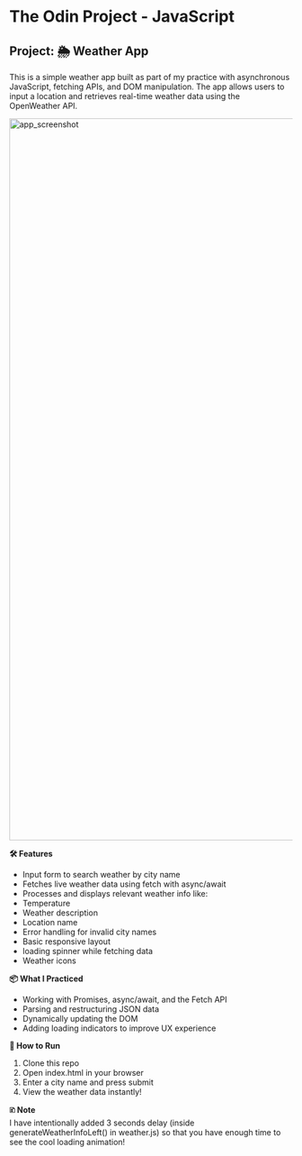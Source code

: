 # The Odin Project - JavaScript
## Project: 🌦️ Weather App

This is a simple weather app built as part of my practice with asynchronous JavaScript, fetching APIs, and DOM manipulation. The app allows users to input a location and retrieves real-time weather data using the OpenWeather API.


<img width="2556" height="1282" alt="app_screenshot" src="https://github.com/user-attachments/assets/326b6056-f792-4942-aca9-f10fcdbc5bb5" />



**🛠️ Features**
* Input form to search weather by city name
* Fetches live weather data using fetch with async/await
* Processes and displays relevant weather info like:
* Temperature
* Weather description
* Location name
* Error handling for invalid city names
* Basic responsive layout
* loading spinner while fetching data
* Weather icons

**📦 What I Practiced**
* Working with Promises, async/await, and the Fetch API
* Parsing and restructuring JSON data
* Dynamically updating the DOM
* Adding loading indicators to improve UX experience

**🚀 How to Run**
1. Clone this repo
2. Open index.html in your browser
3. Enter a city name and press submit
4. View the weather data instantly!

**🗈 Note**  
I have intentionally added 3 seconds delay (inside generateWeatherInfoLeft() in weather.js) so that you have enough time to see the cool loading animation! 
